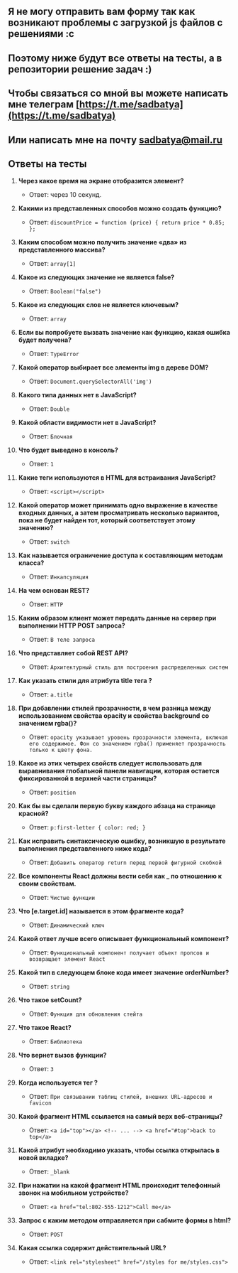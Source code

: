 ## Я не могу отправить вам форму так как возникают проблемы с загрузкой js файлов с решениями :c
## Поэтому ниже будут все ответы на тесты, а в репозитории решение задач :)
## Чтобы связаться со мной вы можете написать мне телеграм [https://t.me/sadbatya](https://t.me/sadbatya)
## Или написать мне на почту sadbatya@mail.ru

## Ответы на тесты


1. **Через какое время на экране отобразится элемент?**
   - Ответ: через 10 секунд.

2. **Какими из представленных способов можно создать функцию?**
   - Ответ: `discountPrice = function (price) { return price * 0.85; };`

3. **Каким способом можно получить значение «два» из представленного массива?**
   - Ответ: `array[1]`

4. **Какое из следующих значение не является false?**
   - Ответ: `Boolean("false")`

5. **Какое из следующих слов не является ключевым?**
   - Ответ: `array`

6. **Если вы попробуете вызвать значение как функцию, какая ошибка будет получена?**
   - Ответ: `TypeError`

7. **Какой оператор выбирает все элементы img в дереве DOM?**
   - Ответ: `Document.querySelectorAll('img')`

8. **Какого типа данных нет в JavaScript?**
   - Ответ: `Double`

9. **Какой области видимости нет в JavaScript?**
   - Ответ: `Блочная`

10. **Что будет выведено в консоль?**
    - Ответ: `1`

11. **Какие теги используются в HTML для встраивания JavaScript?**
    - Ответ: `<script></script>`

12. **Какой оператор может принимать одно выражение в качестве входных данных, а затем просматривать несколько вариантов, пока не будет найден тот, который соответствует этому значению?**
    - Ответ: `switch`

13. **Как называется ограничение доступа к составляющим методам класса?**
    - Ответ: `Инкапсуляция`

14. **На чем основан REST?**
    - Ответ: `HTTP`

15. **Каким образом клиент может передать данные на сервер при выполнении HTTP POST запроса?**
    - Ответ: `В теле запроса`

16. **Что представляет собой REST API?**
    - Ответ: `Архитектурный стиль для построения распределенных систем`

17. **Как указать стили для атрибута title тега <a>?**
    - Ответ: `a.title`

18. **При добавлении стилей прозрачности, в чем разница между использованием свойства opacity и свойства background со значением rgba()?**
    - Ответ: `opacity указывает уровень прозрачности элемента, включая его содержимое. Фон со значением rgba() применяет прозрачность только к цвету фона.`

19. **Какое из этих четырех свойств следует использовать для выравнивания глобальной панели навигации, которая остается фиксированной в верхней части страницы?**
    - Ответ: `position`

20. **Как бы вы сделали первую букву каждого абзаца на странице красной?**
    - Ответ: `p:first-letter { color: red; }`

21. **Как исправить синтаксическую ошибку, возникшую в результате выполнения представленного ниже кода?**
    - Ответ: `Добавить оператор return перед первой фигурной скобкой`

22. **Все компоненты React должны вести себя как _ по отношению к своим свойствам.**
    - Ответ: `Чистые функции`

23. **Что [e.target.id] называется в этом фрагменте кода?**
    - Ответ: `Динамический ключ`

24. **Какой ответ лучше всего описывает функциональный компонент?**
    - Ответ: `Функциональный компонент получает объект пропсов и возвращает элемент React`

25. **Какой тип в следующем блоке кода имеет значение orderNumber?**
    - Ответ: `string`

26. **Что такое setCount?**
    - Ответ: `Функция для обновления стейта`

27. **Что такое React?**
    - Ответ: `Библиотека`

28. **Что вернет вызов функции?**
    - Ответ: `3`

29. **Когда используется тег <link>?**
    - Ответ: `При связывании таблиц стилей, внешних URL-адресов и favicon`

30. **Какой фрагмент HTML ссылается на самый верх веб-страницы?**
    - Ответ: `<a id="top"></a> <!-- ... --> <a href="#top">back to top</a>`

31. **Какой атрибут необходимо указать, чтобы ссылка открылась в новой вкладке?**
    - Ответ: `_blank`

32. **При нажатии на какой фрагмент HTML происходит телефонный звонок на мобильном устройстве?**
    - Ответ: `<a href="tel:802-555-1212">Call me</a>`

33. **Запрос с каким методом отправляется при сабмите формы в html?**
    - Ответ: `POST`

34. **Какая ссылка содержит действительный URL?**
    - Ответ: `<link rel="stylesheet" href="/styles for me/styles.css">`